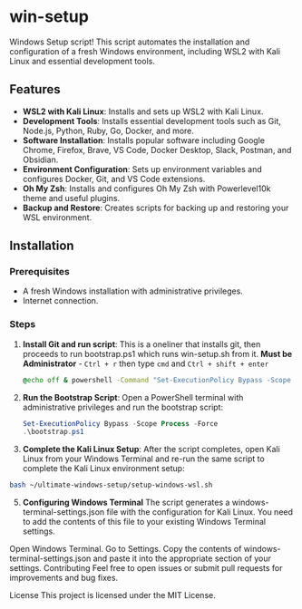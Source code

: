 # win-setup
Windows Setup script! This script automates the installation and configuration of a fresh Windows environment, including WSL2 with Kali Linux and essential development tools.

## Features

- **WSL2 with Kali Linux**: Installs and sets up WSL2 with Kali Linux.
- **Development Tools**: Installs essential development tools such as Git, Node.js, Python, Ruby, Go, Docker, and more.
- **Software Installation**: Installs popular software including Google Chrome, Firefox, Brave, VS Code, Docker Desktop, Slack, Postman, and Obsidian.
- **Environment Configuration**: Sets up environment variables and configures Docker, Git, and VS Code extensions.
- **Oh My Zsh**: Installs and configures Oh My Zsh with Powerlevel10k theme and useful plugins.
- **Backup and Restore**: Creates scripts for backing up and restoring your WSL environment.

## Installation

### Prerequisites

- A fresh Windows installation with administrative privileges.
- Internet connection.

### Steps

1. **Install Git and run script**:
This is a oneliner that installs git, then proceeds to run bootstrap.ps1 which runs win-setup.sh from it. 
**Must be Administrator** - `Ctrl + r` then type `cmd` and `Ctrl + shift + enter`

   ```cmd
   @echo off & powershell -Command "Set-ExecutionPolicy Bypass -Scope Process -Force; if (-not (Get-Command git -ErrorAction SilentlyContinue)) { iex ((New-Object System.Net.WebClient).DownloadString('https://chocolatey.org/install.ps1')); choco install git -y }; git clone https://github.com/Dyst0rti0n/win-setup.git $env:USERPROFILE\winsetup; & $env:USERPROFILE\win-setup\bootstrap.ps1"
   ```

3. **Run the Bootstrap Script**:
   Open a PowerShell terminal with administrative privileges and run the bootstrap script:
   ```powershell
   Set-ExecutionPolicy Bypass -Scope Process -Force
   .\bootstrap.ps1
   ```
4. **Complete the Kali Linux Setup**:
After the script completes, open Kali Linux from your Windows Terminal and re-run the same script to complete the Kali Linux environment setup:

```bash
bash ~/ultimate-windows-setup/setup-windows-wsl.sh
```

5. **Configuring Windows Terminal**
The script generates a windows-terminal-settings.json file with the configuration for Kali Linux. You need to add the contents of this file to your existing Windows Terminal settings.

Open Windows Terminal.
Go to Settings.
Copy the contents of windows-terminal-settings.json and paste it into the appropriate section of your settings.
Contributing
Feel free to open issues or submit pull requests for improvements and bug fixes.

License
This project is licensed under the MIT License.